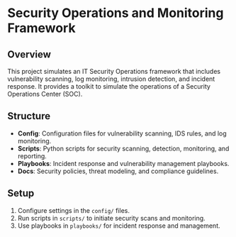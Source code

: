 
# Security Operations and Monitoring Framework

## Overview
This project simulates an IT Security Operations framework that includes vulnerability scanning, log monitoring, intrusion detection, and incident response. It provides a toolkit to simulate the operations of a Security Operations Center (SOC).

## Structure
- **Config**: Configuration files for vulnerability scanning, IDS rules, and log monitoring.
- **Scripts**: Python scripts for security scanning, detection, monitoring, and reporting.
- **Playbooks**: Incident response and vulnerability management playbooks.
- **Docs**: Security policies, threat modeling, and compliance guidelines.

## Setup
1. Configure settings in the `config/` files.
2. Run scripts in `scripts/` to initiate security scans and monitoring.
3. Use playbooks in `playbooks/` for incident response and management.
